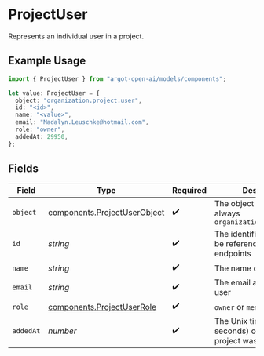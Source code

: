 # ProjectUser

Represents an individual user in a project.

## Example Usage

```typescript
import { ProjectUser } from "argot-open-ai/models/components";

let value: ProjectUser = {
  object: "organization.project.user",
  id: "<id>",
  name: "<value>",
  email: "Madalyn.Leuschke@hotmail.com",
  role: "owner",
  addedAt: 29950,
};
```

## Fields

| Field                                                                        | Type                                                                         | Required                                                                     | Description                                                                  |
| ---------------------------------------------------------------------------- | ---------------------------------------------------------------------------- | ---------------------------------------------------------------------------- | ---------------------------------------------------------------------------- |
| `object`                                                                     | [components.ProjectUserObject](../../models/components/projectuserobject.md) | :heavy_check_mark:                                                           | The object type, which is always `organization.project.user`                 |
| `id`                                                                         | *string*                                                                     | :heavy_check_mark:                                                           | The identifier, which can be referenced in API endpoints                     |
| `name`                                                                       | *string*                                                                     | :heavy_check_mark:                                                           | The name of the user                                                         |
| `email`                                                                      | *string*                                                                     | :heavy_check_mark:                                                           | The email address of the user                                                |
| `role`                                                                       | [components.ProjectUserRole](../../models/components/projectuserrole.md)     | :heavy_check_mark:                                                           | `owner` or `member`                                                          |
| `addedAt`                                                                    | *number*                                                                     | :heavy_check_mark:                                                           | The Unix timestamp (in seconds) of when the project was added.               |